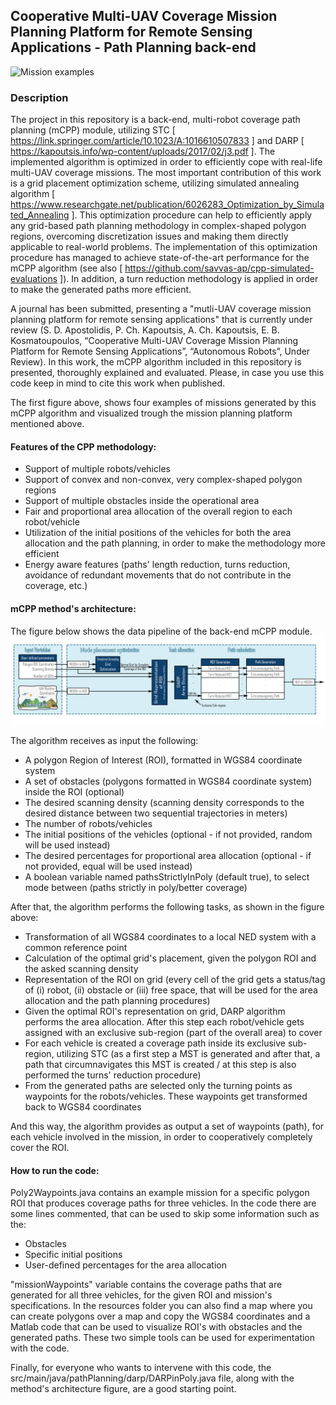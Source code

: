 ## Cooperative Multi-UAV Coverage Mission Planning Platform for Remote Sensing Applications - Path Planning back-end


![Mission examples](cover.png)


### Description
The project in this repository is a back-end, multi-robot coverage path planning (mCPP) module, utilizing STC 
[ https://link.springer.com/article/10.1023/A:1016610507833 ] and DARP [ https://kapoutsis.info/wp-content/uploads/2017/02/j3.pdf ].
The implemented algorithm is optimized in order to efficiently cope with real-life multi-UAV coverage missions. The
most important contribution of this work is a grid placement optimization scheme, utilizing simulated annealing algorithm
[ https://www.researchgate.net/publication/6026283_Optimization_by_Simulated_Annealing ]. This optimization procedure can
help to efficiently apply any grid-based path planning methodology in complex-shaped polygon regions, overcoming discretization
issues and making them directly applicable to real-world problems. The implementation of this optimization procedure has
managed to achieve state-of-the-art performance for the mCPP algorithm (see also [ https://github.com/savvas-ap/cpp-simulated-evaluations ]).
In addition, a turn reduction methodology is applied in order to make the generated paths more efficient. 

A journal has been submitted, presenting a "mutli-UAV coverage mission planning platform for remote sensing applications"
that is currently under review (S. D. Apostolidis, P. Ch. Kapoutsis, A. Ch. Kapoutsis, E. B. Kosmatoupoulos, “Cooperative
Multi-UAV Coverage Mission Planning Platform for Remote Sensing Applications”, “Autonomous Robots”, Under Review). In 
this work, the mCPP algorithm included in this repository is presented, thoroughly explained and evaluated.  Please,
in case you use this code keep in mind to cite this work when published.

The first figure above, shows four examples of missions generated by this mCPP algorithm and visualized trough the mission
planning platform mentioned above.

#### Features of the CPP methodology:
- Support of multiple robots/vehicles
- Support of convex and non-convex, very complex-shaped polygon regions
- Support of multiple obstacles inside the operational area
- Fair and proportional area allocation of the overall region to each robot/vehicle
- Utilization of the initial positions of the vehicles for both the area allocation and the path planning, in order to make
the methodology more efficient
- Energy aware features (paths' length reduction, turns reduction, avoidance of redundant movements that do not contribute in the coverage, etc.)

#### mCPP method's architecture:
The figure below shows the data pipeline of the back-end mCPP module.
![Back-end architecture](backend.jpg)

The algorithm receives as input the following:
- A polygon Region of Interest (ROI), formatted in WGS84 coordinate system
- A set of obstacles (polygons formatted in WGS84 coordinate system) inside the ROI (optional)
- The desired scanning density (scanning density corresponds to the desired distance between two sequential trajectories in meters)
- The number of robots/vehicles
- The initial positions of the vehicles (optional - if not provided, random will be used instead)
- The desired percentages for proportional area allocation (optional - if not provided, equal will be used instead)
- A boolean variable named pathsStrictlyInPoly (default true), to select mode between (paths strictly in poly/better coverage)

After that, the algorithm performs the following tasks, as shown in the figure above:
- Transformation of all WGS84 coordinates to a local NED system with a common reference point
- Calculation of the optimal grid's placement, given the polygon ROI and the asked scanning density
- Representation of the ROI on grid (every cell of the grid gets a status/tag of (i) robot, (ii) obstacle or (iii) free
  space, that will be used for the area allocation and the path planning procedures)
- Given the optimal ROI's representation on grid, DARP algorithm performs the area allocation. After this step each robot/vehicle
gets assigned with an exclusive sub-region (part of the overall area) to cover
- For each vehicle is created a coverage path inside its exclusive sub-region, utilizing STC (as a first step a MST is
  generated and after that, a path that circumnavigates this MST is created / at this step is also performed the turns'
  reduction procedure)
- From the generated paths are selected only the turning points as waypoints for the robots/vehicles. These waypoints get
  transformed back to WGS84 coordinates
  
And this way, the algorithm provides as output a set of waypoints (path), for each vehicle involved in the mission, in order
to cooperatively completely cover the ROI.

#### How to run the code:
Poly2Waypoints.java contains an example mission for a specific polygon ROI that produces coverage paths for three vehicles.
In the code there are some lines commented, that can be used to skip some information such as the:
- Obstacles
- Specific initial positions
- User-defined percentages for the area allocation

"missionWaypoints" variable contains the coverage paths that are generated for all three vehicles, for the given ROI and
mission's specifications. In the resources folder you can also find a map where you can create polygons over a map and copy the
WGS84 coordinates and a Matlab code that can be used to visualize ROI's with obstacles and the generated paths. These two
simple tools can be used for experimentation with the code.

Finally, for everyone who wants to intervene with this code, the src/main/java/pathPlanning/darp/DARPinPoly.java file, along
with the method's architecture figure, are a good starting point.